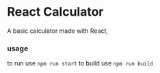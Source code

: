 # React Calculator

A basic calculator made with React, 

### usage

to run use
```npm run start```
to build use
```npm run build```